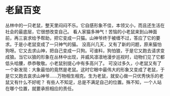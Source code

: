 # 老鼠百变
丛林中的一只老鼠，整天里闷闷不乐。它自感形象不佳，本领又小，而且还生活在社会的最底层，它很想改变自己。 
看人家猫多神气！苦恼的小老鼠来到山神面前，再三哀求给予帮助，把它变成一只猫。山神爷终于被缠不过，答应了它的要求。于是小老鼠变成了一只神气的猫。 
没高兴几天，又有了新的问题，原来猫怕狗呀。它又去求山神，把自己变成一只狗。可谁料，狗怕狼，于是它又跑去请求变成狼。当它以狼的形象在丛林中出现，并威风凛凛地漫步巡视时，动物们见了它都低头哈腰，恭恭敬敬。小老鼠别提心中有多高兴了。 
可没过多久，小老鼠又有了一个新发现：大象最怕的竟然是老鼠。这时它眼中最伟大的形象又变成了老鼠，于是它又跑去哀求山神爷……万物相生相克。生为老鼠，就安心做一只优秀快乐的老鼠又有什么不好呢？ 
有些人不知足，总是不满足自己的位置。殊不知，一个人站在哪个位置，就要承担相应的责任。
  